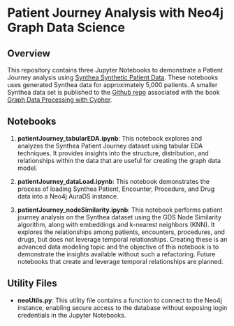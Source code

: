# Patient Journey Analysis with Neo4j Graph Data Science

## Overview
This repository contains three Jupyter Notebooks to demonstrate a Patient Journey analysis using [Synthea Synthetic Patient Data](https://synthea.mitre.org/). These notebooks uses generated Synthea data for approximately 5,000 patients. A smaller Synthea data set is published to the [Github repo](https://www.packtpub.com/product/graph-data-processing-with-cypher/9781804611074) associated with the book [Graph Data Processing with Cypher](https://www.packtpub.com/product/graph-data-processing-with-cypher/9781804611074).

## Notebooks

1. **patientJourney_tabularEDA.ipynb**: This notebook explores and analyzes the Synthea Patient Journey dataset using tabular EDA techniques. It provides insights into the structure, distribution, and relationships within the data that are useful for creating the graph data model.

2. **patientJourney_dataLoad.ipynb**: This notebook demonstrates the process of loading Synthea Patient, Encounter, Procedure, and Drug data into a Neo4j AuraDS instance. 

3. **patientJourney_nodeSimilarity.ipynb**: This notebook performs patient journey analysis on the Synthea dataset using the GDS Node Similarity algorithm, along with embeddings and k-nearest neighbors (KNN). It explores the relationships among patients, encounters, procedures, and drugs, but does not leverage temporal relationships. Creating these is an advanced data modeling topic and the objective of this notebook is to demonstrate the insights available without such a refactoring. Future notebooks that create and leverage temporal relationships are planned.

## Utility Files

- **neoUtils.py**: This utility file contains a function to connect to the Neo4j instance, enabling secure access to the database without exposing login credentials in the Jupyter Notebooks.

